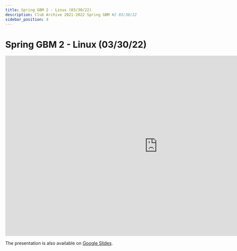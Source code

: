 ```yaml
---
title: Spring GBM 2 - Linux (03/30/22)
description: Club Archive 2021-2022 Spring GBM #2 03/30/22
sidebar_position: 4
---
```


# Spring GBM 2 - Linux (03/30/22)

<iframe src="https://docs.google.com/presentation/d/e/2PACX-1vT1UUOpK40UIjpQgeN2tbPXLNzLlaHAGAWF1RmwUyK-wCXnGUSGAAc_GkckT5L_aRtak2Cy69xWu0_y/embed?start=false&loop=false&delayms=3000" frameborder="0" width="960" height="569" allowfullscreen="true" mozallowfullscreen="true" webkitallowfullscreen="true"></iframe>

The presentation is also available on [Google Slides](https://docs.google.com/presentation/d/1_LgtEkw0iG12S2x3LIEHL5rpyROWtfYJSoogVFqj8BY/edit?usp=sharing).
